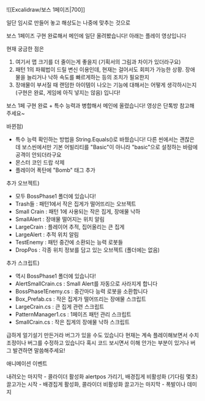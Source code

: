 ![[Excalidraw/보스 1페이즈|700]]

일단 임시로 만들어 놓고 해상도는 나중에 맞추는 것으로

보스 1페이즈 구현 완료해서 메인에 일단 올려봤습니다!
아래는 플레이 영상입니다

현재 궁금한 점은
1. 여기서 맵 크기를 더 줄이는게 좋을지 (기획서의 그림과 차이가 있더라구요)
2. 패턴 1의 파훼법이 드릴 변신 이용인데, 현재는 걸어서도 회피가 가능한 상황. 장애물을 늘리거나 낙하 속도를 빠르게하는 등의 조치가 필요한지 
3. 장애물이 부서질 때 랜덤한 아이템이 나오는 기능에 대해서는 어떻게 생각하시는지 (구현은 완료, 게임에 아직 넣지는 않음)
입니다!

보스 1페 구현 완료 + 특수 능력과 병합해서 메인에 올렸습니다! 영상은 단톡방 참고해주세요~

바뀐점) 
- 특수 능력 확인하는 방법을 String.Equals()로 바꿨습니다! 다른 씬에서는 괜찮은데 보스씬에서만 기본 어빌리티를 "Basic"이 아니라 "basic"으로 설정하는 바람에 공격이 안되더라구요
- 몬스터 코인 드랍 삭제
- 플레이어 폭탄에 "Bomb" 태그 추가

추가 오브젝트)
- 모두 BossPhase1 폴더에 있습니다!
- Trash들 : 패턴1에서 작은 집게가 떨어뜨리는 오브젝트
- Small Crain : 패턴 1에 사용되는 작은 집게, 장애물 낙하
- SmallAlert : 장애물 떨어지는 위치 알림
- LargeCrain : 플레이어 추적, 집어올리는 큰 집게
- LargeAlert : 추적 위치 알림
- TestEnemy : 패턴 중간에 소환되는 능력 로봇들
- DropPos : 각종 위치 정보를 담고 있는 오브젝트 (폴더에는 없음)

추가 스크립트)
- 역시 BossPhase1 폴더에 있습니다!
- AlertSmallCrain.cs : Small Alert를 자동으로 사라지게 합니다
- BossPhase1Enemy.cs : 중간마다 능력 로봇을 소환합니다
- Box_Prefab.cs : 작은 집게가 떨어뜨리는 장애물 스크립트
- LargeCrain.cs : 큰 집게 관련 스크립트
- PatternManager1.cs : 1페이즈 패턴 관리 스크립트
- SmallCrain.cs : 작은 집게의 장애물 낙하 스크립트

급하게 얼기설기 만든거라 버그가 있을 수도 있습니다
현재는 계속 플레이해보면서 수치 조정이나 버그를 수정하고 있습니다
혹시 코드 보시면서 이해 안가는 부분이 있거나 버그 발견하면 말씀해주세요!

애니메이션 이벤트

내려오는 마지막 - 콜라이더 활성화
	alertpos 가리기, 배경집게 비활성화
(기다림 몇초)
끌고가는 시작 - 배경집게 활성화, 콜라이더 비활성화
끌고가는 마지막 - 폭발이나 데미지 